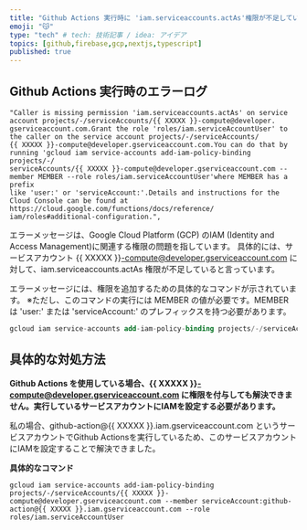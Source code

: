 ```yaml
---
title: "Github Actions 実行時に 'iam.serviceaccounts.actAs'権限が不足しているエラーの解決方法"
emoji: "😽"
type: "tech" # tech: 技術記事 / idea: アイデア
topics: [github,firebase,gcp,nextjs,typescript]
published: true
---
```


## Github Actions 実行時のエラーログ

```
"Caller is missing permission 'iam.serviceaccounts.actAs' on service account projects/-/serviceAccounts/{{ XXXXX }}-compute@developer.
gserviceaccount.com.Grant the role 'roles/iam.serviceAccountUser' to the caller on the service account projects/-/serviceAccounts/
{{ XXXXX }}-compute@developer.gserviceaccount.com.You can do that by running 'gcloud iam service-accounts add-iam-policy-binding projects/-/
serviceAccounts/{{ XXXXX }}-compute@developer.gserviceaccount.com --member MEMBER --role roles/iam.serviceAccountUser'where MEMBER has a prefix 
like 'user:' or 'serviceAccount:'.Details and instructions for the Cloud Console can be found at https://cloud.google.com/functions/docs/reference/
iam/roles#additional-configuration.",
```

エラーメッセージは、Google Cloud Platform (GCP) のIAM (Identity and Access Management)に関連する権限の問題を指しています。
具体的には、サービスアカウント {{ XXXXX }}-compute@developer.gserviceaccount.com に対して、iam.serviceaccounts.actAs 権限が不足していると言っています。


エラーメッセージには、権限を追加するための具体的なコマンドが示されています。
※ただし、このコマンドの実行には MEMBER の値が必要です。MEMBER は 'user:' または 'serviceAccount:' のプレフィックスを持つ必要があります。

```sql
gcloud iam service-accounts add-iam-policy-binding projects/-/serviceAccounts/{{ XXXXX }}-compute@developer.gserviceaccount.com --member MEMBER --role roles/iam.serviceAccountUser
```

## 具体的な対処方法

**Github Actions を使用している場合、{{ XXXXX }}-compute@developer.gserviceaccount.com に権限を付与しても解決できません。実行しているサービスアカウントにIAMを設定する必要があります。**

私の場合、github-action@{{ XXXXX }}.iam.gserviceaccount.com というサービスアカウントでGithub Actionsを実行しているため、このサービスアカウントにIAMを設定することで解決できました。

**具体的なコマンド**

```
gcloud iam service-accounts add-iam-policy-binding projects/-/serviceAccounts/{{ XXXXX }}-compute@developer.gserviceaccount.com --member serviceAccount:github-action@{{ XXXXX }}.iam.gserviceaccount.com --role roles/iam.serviceAccountUser
```


